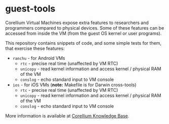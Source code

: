 # guest-tools

Corellium Virtual Machines expose extra features to researchers and programmers compared to physical devices.
Some of these features can be accessed from inside the VM (from the guest OS kernel or user programs).

This repository contains snippets of code, and some simple tests for them, that exercise these features:

- `ranchu` - for Android VMs
    - `rtc` - precise real time (unaffected by VM RTC)
    - `unicopy` - read kernel information and access kernel / physical RAM of the VM
    - `conslog` - echo standard input to VM console
- `ios` - for iOS VMs (**note:** Makefile is for Darwin cross-tools)
    - `rtc` - precise real time (unaffected by VM RTC)
    - `unicopy` - read kernel information and access kernel / physical RAM of the VM
    - `conslog` - echo standard input to VM console

More information is available at [Corellium Knowledge Base](https://support.corellium.com/hc/en-us).
